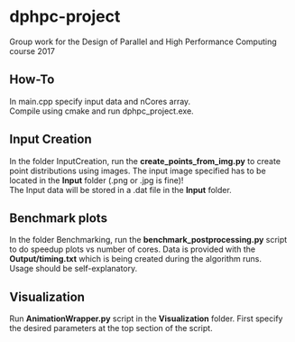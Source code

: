 # dphpc-project
Group work for the Design of Parallel and High Performance Computing course 2017  

## How-To
In main.cpp specify input data and nCores array.  
Compile using cmake and run dphpc_project.exe.  

## Input Creation
In the folder InputCreation, run the **create_points_from_img.py** to create point distributions using images. The input image specified has to be located in the **Input** folder (.png or .jpg is fine)!  
The Input data will be stored in a .dat file in the **Input** folder.

## Benchmark plots
In the folder Benchmarking, run the **benchmark_postprocessing.py** script to do speedup plots vs number of cores. Data is provided with the **Output/timing.txt** which is being created during the algorithm runs.  
Usage should be self-explanatory.

## Visualization
Run **AnimationWrapper.py** script in the **Visualization** folder. First specify the desired parameters at the top section of the script.

